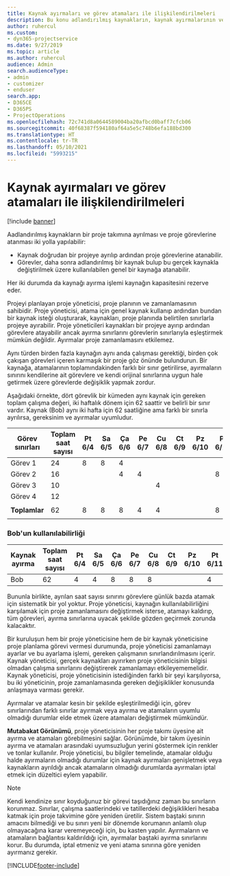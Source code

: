 ```yaml
---
title: Kaynak ayırmaları ve görev atamaları ile ilişkilendirilmeleri
description: Bu konu adlandırılmış kaynakların, kaynak ayırmalarının ve görev atamalarının ve bunların birbiriyle nasıl ilişkili olacağını yönetme hakkında bilgi sağlar.
author: ruhercul
ms.custom:
- dyn365-projectservice
ms.date: 9/27/2019
ms.topic: article
ms.author: ruhercul
audience: Admin
search.audienceType:
- admin
- customizer
- enduser
search.app:
- D365CE
- D365PS
- ProjectOperations
ms.openlocfilehash: 72c741d8a0644589004ba20afbcd0baff7cfcb06
ms.sourcegitcommit: 40f68387f594180af64a5e5c748b6efa188bd300
ms.translationtype: HT
ms.contentlocale: tr-TR
ms.lasthandoff: 05/10/2021
ms.locfileid: "5993215"
---
```

# <a name="resource-bookings-and-how-they-relate-to-task-assignments"></a>Kaynak ayırmaları ve görev atamaları ile ilişkilendirilmeleri

[!include [banner](../includes/psa-now-project-operations.md)]

Aadlandırılmış kaynakların bir proje takımına ayrılması ve proje görevlerine atanması iki yolla yapılabilir:

- Kaynak doğrudan bir projeye ayrılıp ardından proje görevlerine atanabilir.
- Görevler, daha sonra adlandırılmış bir kaynak bulup bu gerçek kaynakla değiştirilmek üzere kullanılabilen genel bir kaynağa atanabilir. 

Her iki durumda da kaynağı ayırma işlemi kaynağın kapasitesini rezerve eder.

Projeyi planlayan proje yöneticisi, proje planının ve zamanlamasının sahibidir. Proje yöneticisi, atama için genel kaynak kullanıp ardından bundan bir kaynak isteği oluşturarak, kaynakları, proje planında belirtilen sınırlarla projeye ayırabilir. Proje yöneticileri kaynakları bir projeye ayırıp ardından görevlere atayabilir ancak ayırma sınırlarını görevlerin sınırlarıyla eşleştirmek mümkün değildir. Ayırmalar proje zamanlamasını etkilemez.

Aynı türden birden fazla kaynağın aynı anda çalışması gerektiği, birden çok çakışan görevleri içeren karmaşık bir proje göz önünde bulundurun. Bir kaynağa, atamalarının toplamındakinden farklı bir sınır getirilirse, ayırmaların sınırını kendilerine ait görevlere ve kendi orijinal sınırlarına uygun hale getirmek üzere görevlerde değişiklik yapmak zordur.

Aşağıdaki örnekte, dört görevlik bir kümeden aynı kaynak için gereken toplam çalışma değeri, iki haftalık dönem için 62 saattir ve belirli bir sınır vardır. Kaynak (Bob) aynı iki hafta için 62 saatliğine ama farklı bir sınırla ayrılırsa, gereksinim ve ayırmalar uyumludur.

| **Görev sınırları**    | **Toplam saat sayısı** | Pt 6/4 | Sa 6/5 | Ça 6/6 | Pe 6/7 | Cu 6/8 | Ct 6/9 | Pz 6/10 | Pt 6/11 | Sa 6/12 | Ça 6/13 | Pe 6/14 | Cu 6/15 |
|----------------------|-----------------|--------|--------|--------|--------|--------|--------|---------|---------|---------|---------|---------|---------|
| Görev 1               | 24              | 8      | 8      | 4      |        |        |        |         |         |         | 4       |         |         |
| Görev 2               | 16              |        |        | 4      | 4      |        |        |         | 8       |         |         |         |         |
| Görev 3               | 10              |        |        |        |        | 4      |        |         |         | 4       |         | 2       |         |
| Görev 4               | 12              |        |        |        |        |        |        |         |         |         | 4       |         | 8       |
|                      |                 |        |        |        |        |        |        |         |         |         |         |         |         |
| **Toplamlar**           | 62              | 8      | 8      | 8      | 4      | 4      |        |         | 8       | 4       | 8       | 2       | 8       |
|                      |                 |        |        |        |        |        |        |         |         |         |         |

### <a name="bobs-availability"></a>Bob'un kullanılabilirliği
| **Kaynak ayırma** | **Toplam saat sayısı** | Pt 6/4 | Sa 6/5 | Ça 6/6 | Pe 6/7 | Cu 6/8 | Ct 6/9 | Pz 6/10 | Pt 6/11 | Sa 6/12 | Ça 6/13 | Pe 6/14 | Cu 6/15 |
|------------------------|-----------------|--------|--------|--------|--------|--------|--------|---------|---------|---------|---------|---------|---------|
| Bob                    | 62              | 4      | 4      | 8      | 8      | 8      |        |         | 4       | 4       | 8       | 8       | 6       |

Bununla birlikte, ayrılan saat sayısı sınırını görevlere günlük bazda atamak için sistematik bir yol yoktur. Proje yöneticisi, kaynağın kullanılabilirliğini karşılamak için proje zamanlamasını değiştirmek isterse, atamayı kaldırıp, tüm görevleri, ayırma sınırlarına uyacak şekilde gözden geçirmek zorunda kalacaktır.

Bir kuruluşun hem bir proje yöneticisine hem de bir kaynak yöneticisine proje planlama görevi vermesi durumunda, proje yöneticisi zamanlamayı ayarlar ve bu ayarlama işlemi, gereken çalışmanın sınırlandırılmasını içerir. Kaynak yöneticisi, gerçek kaynakları ayırırken proje yöneticisinin bilgisi olmadan çalışma sınırlarını değiştirerek zamanlamayı etkileyememelidir. Kaynak yöneticisi, proje yöneticisinin istediğinden farklı bir şeyi karşılıyorsa, bu iki yöneticinin, proje zamanlamasında gereken değişiklikler konusunda anlaşmaya varması gerekir.

Ayırmalar ve atamalar kesin bir şekilde eşleştirilmediği için, görev sınırlarından farklı sınırlar ayırmak veya ayırma ve atamaların uyumlu olmadığı durumlar elde etmek üzere atamaları değiştirmek mümkündür.

**Mutabakat Görünümü**, proje yöneticisinin her proje takımı üyesine ait ayırma ve atamaları görebilmesini sağlar. Görünümde, bir takım üyesinin ayırma ve atamaları arasındaki uyumsuzluğun yerini göstermek için renkler ve tonlar kullanılır. Proje yöneticisi, bu bilgiler temelinde, atamalar olduğu halde ayırmaların olmadığı durumlar için kaynak ayırmaları genişletmek veya kaynakların ayrıldığı ancak atamaların olmadığı durumlarda ayırmaları iptal etmek için düzeltici eylem yapabilir.

> [!NOTE]
> Kendi kendinize sınır koyduğunuz bir görevi taşıdığınız zaman bu sınırların korunmaz. Sınırlar, çalışma saatlerindeki ve tatillerdeki değişiklikleri hesaba katmak için proje takvimine göre yeniden üretilir. Sistem baştaki sınırın amacını bilmediği ve bu sınırı yeni bir dönemde korumanın anlamlı olup olmayacağına karar veremeyeceği için, bu kasten yapılır. Ayırmaların ve atamaların bağlantısı kaldırıldığı için, ayırmalar baştaki ayırma sınırlarını korur. Bu durumda, iptal etmeniz ve yeni atama sınırına göre yeniden ayırmanız gerekir.



[!INCLUDE[footer-include](../includes/footer-banner.md)]